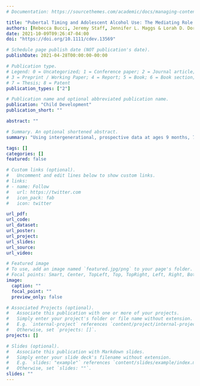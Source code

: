 ```yaml
---
# Documentation: https://sourcethemes.com/academic/docs/managing-content/

title: "Pubertal Timing and Adolescent Alcohol Use: The Mediating Role of Parental and Peer Influences"
authors: [Rebecca Bucci, Jeremy Staff, Jennifer L. Maggs & Lorah D. Dorn]
date: 2021-10-09T09:26:47-04:00
doi: "https://doi.org/10.1111/cdev.13569"

# Schedule page publish date (NOT publication's date).
publishDate: 2021-04-28T00:00:00-00:00

# Publication type.
# Legend: 0 = Uncategorized; 1 = Conference paper; 2 = Journal article;
# 3 = Preprint / Working Paper; 4 = Report; 5 = Book; 6 = Book section;
# 7 = Thesis; 8 = Patent
publication_types: ["2"]

# Publication name and optional abbreviated publication name.
publication: "Child Development"
publication_short: ""

abstract: ""

# Summary. An optional shortened abstract.
summary: "Using intergenerational, prospective data at ages 9 months, 7, 11, and 14 years from the nationally representative United Kingdom Millennium Cohort Study, this interdisciplinary study unpacks why 14-year-old adolescents with early perceived pubertal timing (PT) were more likely to drink alcohol (ever, frequent, and binge drinking) compared to those whose PT was on-time or late (5,757 girls, 5,799 boys; 80% White, 10% Asian, 3% Black, and 7% Other British). Parents allowed drinking among 22% (18%) of early PT girls (boys) compared to 11% of late PT adolescents; formal mediation models showed differences by PT in parent permissiveness and gains in alcohol-using friends primarily explained age 14 PT-drinking associations. Parental alcohol permissiveness should be a key prevention target for early PT adolescents."

tags: []
categories: []
featured: false

# Custom links (optional).
#   Uncomment and edit lines below to show custom links.
# links:
# - name: Follow
#   url: https://twitter.com
#   icon_pack: fab
#   icon: twitter

url_pdf:
url_code:
url_dataset:
url_poster:
url_project:
url_slides:
url_source:
url_video:

# Featured image
# To use, add an image named `featured.jpg/png` to your page's folder. 
# Focal points: Smart, Center, TopLeft, Top, TopRight, Left, Right, BottomLeft, Bottom, BottomRight.
image:
  caption: ""
  focal_point: ""
  preview_only: false

# Associated Projects (optional).
#   Associate this publication with one or more of your projects.
#   Simply enter your project's folder or file name without extension.
#   E.g. `internal-project` references `content/project/internal-project/index.md`.
#   Otherwise, set `projects: []`.
projects: []

# Slides (optional).
#   Associate this publication with Markdown slides.
#   Simply enter your slide deck's filename without extension.
#   E.g. `slides: "example"` references `content/slides/example/index.md`.
#   Otherwise, set `slides: ""`.
slides: ""
---
```

